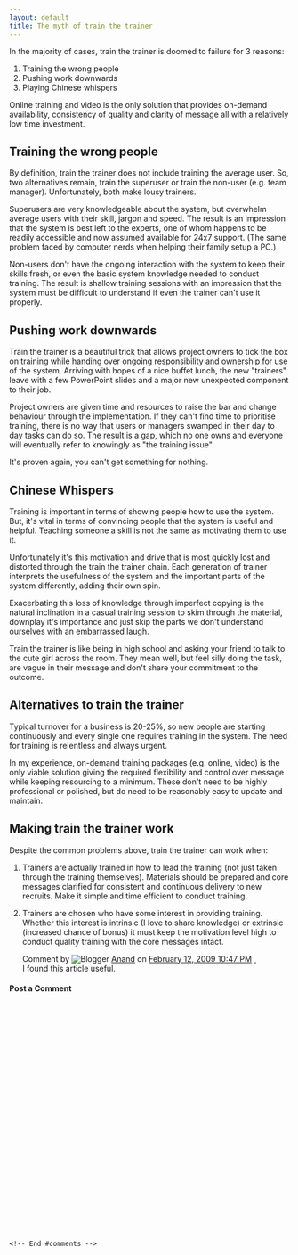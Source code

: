 ```yaml
---
layout: default
title: The myth of train the trainer
---
```


In the majority of cases, train the trainer is doomed to failure for 3
reasons:
1. Training the wrong people
2. Pushing work downwards
3. Playing Chinese whispers

Online training and
video is the only solution that provides on-demand availability, consistency of
quality and clarity of message all with a relatively low time
investment.

## Training the wrong people

By definition, train the trainer does not include training the average user. So,
two alternatives remain, train the superuser or train the non-user (e.g. team
manager). Unfortunately, both make lousy trainers. 

Superusers are very knowledgeable about the system, but overwhelm
average users with their skill, jargon and speed. The result is an impression
that the system is best left to the experts, one of whom happens to be readily
accessible and now assumed available for 24x7 support. (The same problem faced
by computer nerds when helping their family setup a PC.) 

Non-users don't
have the ongoing interaction with the system to keep their skills fresh, or
even the basic system knowledge needed to conduct training. The result is
shallow training sessions with an impression that the system must be difficult
to understand if even the trainer can't use it properly.

## Pushing work downwards

Train the trainer is a beautiful trick that
allows project owners to tick the box on training while handing over ongoing
responsibility and ownership for use of the system. Arriving with hopes of a
nice buffet lunch, the new "trainers" leave with a few PowerPoint slides and a
major new unexpected component to their job.

Project owners are given
time and resources to raise the bar and change behaviour through the
implementation. If they can't find time to prioritise training, there is no way
that users or managers swamped in their day to day tasks can do so. The result
is a gap, which no one owns and everyone will eventually refer to knowingly as
"the training issue".

It's proven again, you can't get something for nothing. 

## Chinese Whispers

Training is important
in terms of showing people how to use the system. But, it's vital in terms of
convincing people that the system is useful and helpful. Teaching someone a
skill is not the same as motivating them to use it. 

Unfortunately it's
this motivation and drive that is most quickly lost and distorted through the
train the trainer chain. Each generation of trainer interprets the usefulness
of the system and the important parts of the system differently, adding their
own spin.

Exacerbating this loss of knowledge through imperfect copying
is the natural inclination in a casual training session to skim through the
material, downplay it's importance and just skip the parts we don't understand
ourselves with an embarrassed laugh.

Train the trainer is like being in
high school and asking your friend to talk to the cute girl across the room.
They mean well, but feel silly doing the task, are vague in their message and
don't share your commitment to the
outcome.

## Alternatives to train the trainer

Typical turnover for a business is 20-25%, so new people are
starting continuously and every single one requires training in the system. The
need for training is relentless and always urgent. 

In my experience,
on-demand training packages (e.g. online, video) is the only viable solution
giving the required flexibility and control over message while keeping
resourcing to a minimum. These don't need to be highly professional or
polished, but do need to be reasonably easy to update and maintain.


## Making train the trainer work 

Despite the common
problems above, train the trainer can work when: 
1. Trainers are actually trained in how to lead the training (not just taken through the training themselves). Materials should be prepared and core messages clarified for consistent and continuous delivery to new recruits. Make it simple and time efficient to conduct training.
2. Trainers are chosen who have some interest in providing training. Whether this interest is intrinsic (I love to share knowledge) or extrinsic (increased chance of bonus) it must keep the motivation level high to conduct quality training with the core messages intact.
  
    <!-- Begin #comments -->
    
    
    <div id="blogComments">
      <a name="comments"></a>
      
      <a name="c8793067299633528678"></a>
      <div class="blogComment">
        <div class="blogCommentByline">Comment by <span style="line-height:16px" class="comment-icon blogger-comment-icon"><img src="http://www.blogger.com/img/b16-rounded.gif" alt="Blogger" style="display:inline;" /></span>&nbsp;<a href="http://www.blogger.com/profile/00269545758642245541" rel="nofollow">Anand</a> on <a href="#8793067299633528678" title="Comment permalink">February 12, 2009 10:47 PM</a> <span class="item-control blog-admin pid-261756333"><a style="border:none;" href="http://www.blogger.com/delete-comment.g?blogID=13013707&postID=8793067299633528678" title="Delete Comment" ><span class="delete-comment-icon">&nbsp;</span></a></span></div>
        <div class="blogCommentBody">I found this article useful.</div>
      </div>
      
      <div class="blogCommentCreate"><div class='comment-form'>
<a name='comment-form'></a>
<h4>Post a Comment</h4>


<a id='comment-editor-src' href='http://www.blogger.com/comment-iframe.g?blogID=13013707&postID=8613843379348004324'></a><iframe id='comment-editor' src='' class='blogger-iframe-colorize' width='100%' height='410' scrolling='no' frameborder='0' allowtransparency='true'></iframe>
<script type="text/javascript" src="http://www.blogger.com/static/v1/jsbin/2383433370-iframe_colorizer.js"></script>
</div></div>
    </div>
    
    
    <!-- End #comments -->
